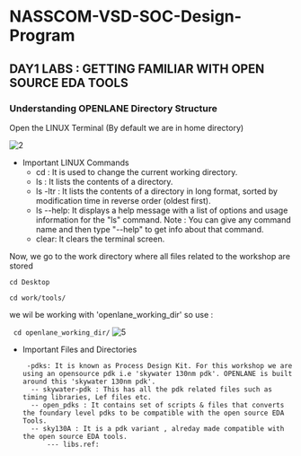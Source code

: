 # NASSCOM-VSD-SOC-Design-Program
## DAY1 LABS : GETTING FAMILIAR WITH OPEN SOURCE EDA TOOLS 

### Understanding OPENLANE Directory Structure 

Open the LINUX Terminal (By default we are in home directory)

![2](https://github.com/afzalamu/NASSCOM-VSD-SOC-Design-Program/assets/124300839/ab949a2a-b11f-4748-a835-4fb9b9666c21)


- Important LINUX Commands
  - cd : It is used to change the current working directory.
  - ls : It lists the contents of a directory.
  - ls -ltr : It lists the contents of a directory in long format, sorted by modification time in reverse order (oldest first).
  - ls --help: It displays a help message with a list of options and usage information for the "ls" command.
     Note : You can give any command name and then type "--help" to get info about that command.
  - clear: It clears the terminal screen.
 

Now, we go to the  work directory where all files related to the workshop are stored
```
cd Desktop
```
```
cd work/tools/
```
we wil be working with 'openlane_working_dir' so use : 

``` cd openlane_working_dir/```
![5](https://github.com/afzalamu/NASSCOM-VSD-SOC-Design-Program/assets/124300839/cce17ef1-19d8-4129-98ec-b658086c92f7)

- Important Files and Directories
  ```
   -pdks: It is known as Process Design Kit. For this workshop we are using an opensource pdk i.e 'skywater 130nm pdk'. OPENLANE is built around this 'skywater 130nm pdk'.
    -- skywater-pdk : This has all the pdk related files such as timing libraries, Lef files etc.
    -- open_pdks : It contains set of scripts & files that converts the foundary level pdks to be compatible with the open source EDA Tools.
    -- sky130A : It is a pdk variant , alreday made compatible with the open source EDA tools.
        --- libs.ref:
  
  
  ```


    













